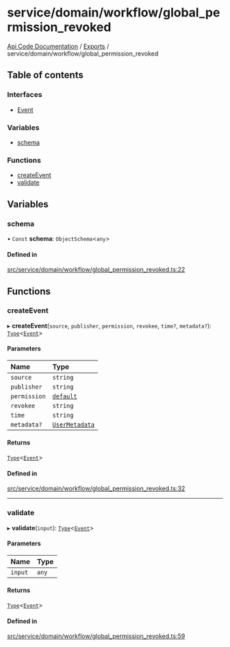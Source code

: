# service/domain/workflow/global\_permission\_revoked
 
[Api Code Documentation](../README.md) / [Exports](../modules.md) / service/domain/workflow/global\_permission\_revoked

## Table of contents

### Interfaces

- [Event](../interfaces/service_domain_workflow_global_permission_revoked.Event.md)

### Variables

- [schema](service_domain_workflow_global_permission_revoked.md#schema)

### Functions

- [createEvent](service_domain_workflow_global_permission_revoked.md#createevent)
- [validate](service_domain_workflow_global_permission_revoked.md#validate)

## Variables

### schema

• `Const` **schema**: `ObjectSchema`\<`any`\>

#### Defined in

[src/service/domain/workflow/global_permission_revoked.ts:22](https://github.com/openkfw/TruBudget/blob/2e83742/api/src/service/domain/workflow/global_permission_revoked.ts#L22)

## Functions

### createEvent

▸ **createEvent**(`source`, `publisher`, `permission`, `revokee`, `time?`, `metadata?`): [`Type`](result.md#type)\<[`Event`](../interfaces/service_domain_workflow_global_permission_revoked.Event.md)\>

#### Parameters

| Name | Type |
| :------ | :------ |
| `source` | `string` |
| `publisher` | `string` |
| `permission` | [`default`](authz_intents.md#default) |
| `revokee` | `string` |
| `time` | `string` |
| `metadata?` | [`UserMetadata`](service_domain_metadata.md#usermetadata) |

#### Returns

[`Type`](result.md#type)\<[`Event`](../interfaces/service_domain_workflow_global_permission_revoked.Event.md)\>

#### Defined in

[src/service/domain/workflow/global_permission_revoked.ts:32](https://github.com/openkfw/TruBudget/blob/2e83742/api/src/service/domain/workflow/global_permission_revoked.ts#L32)

___

### validate

▸ **validate**(`input`): [`Type`](result.md#type)\<[`Event`](../interfaces/service_domain_workflow_global_permission_revoked.Event.md)\>

#### Parameters

| Name | Type |
| :------ | :------ |
| `input` | `any` |

#### Returns

[`Type`](result.md#type)\<[`Event`](../interfaces/service_domain_workflow_global_permission_revoked.Event.md)\>

#### Defined in

[src/service/domain/workflow/global_permission_revoked.ts:59](https://github.com/openkfw/TruBudget/blob/2e83742/api/src/service/domain/workflow/global_permission_revoked.ts#L59)
